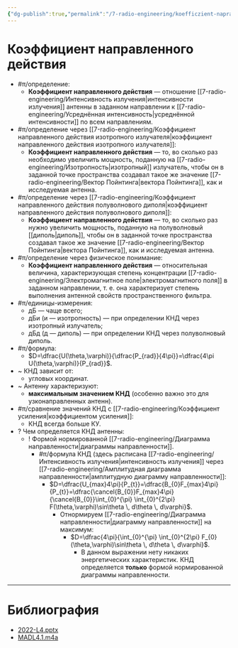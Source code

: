 ```yaml
---
{"dg-publish":true,"permalink":"/7-radio-engineering/koefficzient-napravlennogo-dejstviya/","title":"Коэффициент направленного действия"}
---
```



# Коэффициент направленного действия

- #π/определение:
	- **Коэффициент направленного действия** — отношение [[7-radio-engineering/Интенсивность излучения\|интенсивности излучения]] антенны в заданном направлении к [[7-radio-engineering/Усреднённая интенсивность\|усреднённой интенсивности]] по всем направлениям.
- #π/определение через [[7-radio-engineering/Коэффициент направленного действия изотропного излучателя\|коэффициент направленного действия изотропного излучателя]]:
	- **Коэффициент направленного действия** — то, во сколько раз необходимо увеличить мощность, поданную на [[7-radio-engineering/Изотропность\|изотропный]] излучатель, чтобы он в заданной точке пространства создавал такое же значение [[7-radio-engineering/Вектор Пойнтинга\|вектора Пойнтинга]], как и исследуемая антенна.
- #π/определение через [[7-radio-engineering/Коэффициент направленного действия полуволнового диполя\|коэффициент направленного действия полуволнового диполя]]:
	- **Коэффициент направленного действия** — то, во сколько раз нужно увеличить мощность, поданную на полуволновый [[диполь\|диполь]], чтобы он в заданной точке пространства создавал такое же значение [[7-radio-engineering/Вектор Пойнтинга\|вектора Пойнтинга]], как и исследуемая антенна.
- #π/определение через физическое понимание:
	- **Коэффициент направленного действия** — относительная величина, характеризующая степень концентрации [[7-radio-engineering/Электромагнитное поле\|электромагнитного поля]] в заданном направлении, т. е. она характеризует степень выполнения антенной свойств пространственного фильтра.
- #π/единицы-измерения:
	- дБ — чаще всего;
	- дБи (и — изотропность) — при определении КНД через изотропный излучатель;
	- дБд (д — диполь) — при определении КНД через полуволновый диполь.
- #π/формула:
	- $D=\dfrac{U(\theta,\varphi)}{\dfrac{P_{rad}}{4\pi}}=\dfrac{4\pi U(\theta,\varphi)}{P_{rad}}$.
- ~ КНД зависит от:
	- угловых координат.
- ~ Антенну характеризуют:
	- **максимальным значением КНД** (особенно важно это для узконаправленных антенн).
- #π/сравнение значений КНД с [[7-radio-engineering/Коэффициент усиления\|коэффициентом усиления]]:
	- КНД всегда больше КУ.
- ? Чем определяется КНД антенны:
	- ! Формой нормированной [[7-radio-engineering/Диаграмма направленности\|диаграммы направленности]].
		- #π/формула КНД (здесь расписана [[7-radio-engineering/Интенсивность излучения\|интенсивность излучения]] через [[7-radio-engineering/Амплитудная диаграмма направленности\|амплитудную диаграмму направленности]]:
			- $D=\dfrac{U_{max}4\pi}{P_{t}}=\dfrac{B_{0}F_{max}4\pi}{P_{t}}=\dfrac{\cancel{B_{0}}F_{max}4\pi}{\cancel{B_{0}}\int_{0}^{\pi} \int_{0}^{2\pi} F(\theta,\varphi)\sin\theta \, d\theta \, d\varphi}$.
				- Отнормируем [[7-radio-engineering/Диаграмма направленности\|диаграмму направленности]] на максимум:
					- $D=\dfrac{4\pi}{\int_{0}^{\pi} \int_{0}^{2\pi} F_{0}(\theta,\varphi)\sin\theta \, d\theta \, d\varphi}$.
						- В данном выражении нету никаких энергетических характеристик. КНД определяется **только** формой нормированной диаграммы направленности.

---

# Библиография

- [2022-L4.pptx](file:///C:%5CUsers%5CMojo%5CiCloudDrive%5C_university%5CIllarionov%5Clecture-presentations%5C2022-L4.pptx)
- [MADL4.1.m4a](file:///C:%5CUsers%5CMojo%5CiCloudDrive%5C_university%5CIllarionov%5Clecture-recording%5CMADL4.1.m4a)
